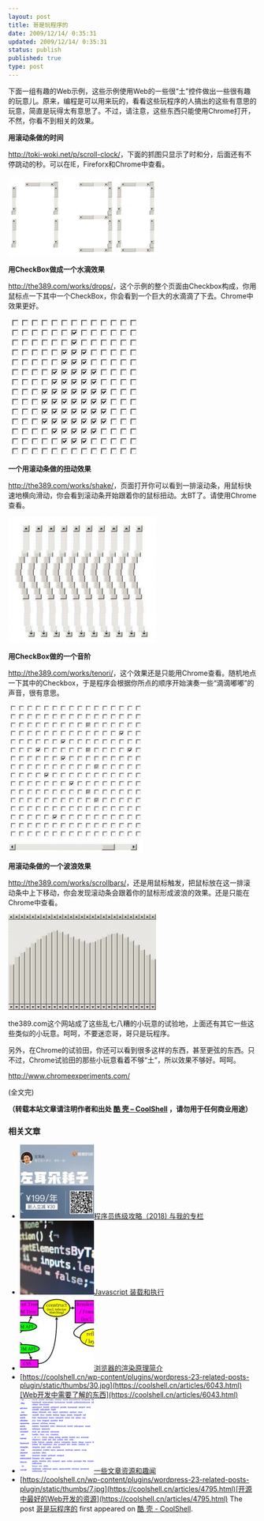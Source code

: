 ```yaml
---
layout: post
title: 哥是玩程序的
date: 2009/12/14/ 0:35:31
updated: 2009/12/14/ 0:35:31
status: publish
published: true
type: post
---
```


下面一组有趣的Web示例，这些示例使用Web的一些很“土”控件做出一些很有趣的玩意儿。原来，编程是可以用来玩的，看看这些玩程序的人搞出的这些有意思的玩意，简直是玩得太有意思了。不过，请注意，这些东西只能使用Chrome打开，不然，你看不到相关的效果。


**用滚动条做的时间**


<http://toki-woki.net/p/scroll-clock/>，下面的抓图只显示了时和分，后面还有不停跳动的秒。可以在IE，Fireforx和Chrome中查看。


![用滚动条做的时间](../wp-content/uploads/2009/12/scroll_timer-300x162.jpg "用滚动条做的时间")


**用CheckBox做成一个水滴效果**


<http://the389.com/works/drops/>，这个示例的整个页面由Checkbox构成，你用鼠标点一下其中一个CheckBox，你会看到一个巨大的水滴滴了下去。Chrome中效果更好。


![用checkbox做的雨滴效果](../wp-content/uploads/2009/12/rain_drop.jpg "用checkbox做的雨滴效果")



**一个用滚动条做的扭动效果**


<http://the389.com/works/shake/>，页面打开你可以看到一排滚动条，用鼠标快速地横向滑动，你会看到滚动条开始跟着你的鼠标扭动。太BT了。请使用Chrome查看。


![一个可以扭曲的滚动条](../wp-content/uploads/2009/12/shake-300x255.jpg "一个可以扭曲的滚动条")


**用CheckBox做的一个音阶**


<http://the389.com/works/tenori/>，这个效果还是只能用Chrome查看。随机地点一下其中的Checkbox，于是程序会根据你所点的顺序开始演奏一些“滴滴嘟嘟”的声音，很有意思。


![用CheckBox作的音阶](../wp-content/uploads/2009/12/tenori-274x300.jpg "用CheckBox作的音阶")


**用滚动条做的一个波浪效果**


<http://the389.com/works/scrollbars/>，还是用鼠标触发，把鼠标放在这一排滚动条中上下移动，你会发现滚动条会跟着你的鼠标形成波浪的效果。还是只能在Chrome中查看。


[![用滚动条做的波形](../wp-content/uploads/2009/12/wave-300x194.jpg "用滚动条做的波形")](http://toki-woki.net/p/scroll-clock/)


the389.com这个网站成了这些乱七八糟的小玩意的试验地，上面还有其它一些这些类似的小玩意。呵呵，不要迷恋哥，哥只是玩程序。


另外，在Chrome的试验田，你还可以看到很多这样的东西，甚至更弦的东西。只不过，Chrome试验田的那些小玩意看着不够“土”，所以效果不够好。呵呵。  

<http://www.chromeexperiments.com/>


(全文完)




**（转载本站文章请注明作者和出处 [酷 壳 – CoolShell](https://coolshell.cn/) ，请勿用于任何商业用途）**



### 相关文章

* [![程序员练级攻略（2018)  与我的专栏](../wp-content/uploads/2018/05/300x262-150x150.jpg)](https://coolshell.cn/articles/18360.html)[程序员练级攻略（2018) 与我的专栏](https://coolshell.cn/articles/18360.html)
* [![Javascript 装载和执行](../wp-content/uploads/2013/06/javascript-150x150.jpg)](https://coolshell.cn/articles/9749.html)[Javascript 装载和执行](https://coolshell.cn/articles/9749.html)
* [![浏览器的渲染原理简介](../wp-content/uploads/2013/05/Render-Process-150x150.jpg)](https://coolshell.cn/articles/9666.html)[浏览器的渲染原理简介](https://coolshell.cn/articles/9666.html)
* [https://coolshell.cn/wp-content/plugins/wordpress-23-related-posts-plugin/static/thumbs/30.jpg](https://coolshell.cn/articles/6043.html)[Web开发中需要了解的东西](https://coolshell.cn/articles/6043.html)
* [![一些文章资源和趣闻](../wp-content/uploads/2011/11/stackparts.com_-150x150.png)](https://coolshell.cn/articles/5537.html)[一些文章资源和趣闻](https://coolshell.cn/articles/5537.html)
* [https://coolshell.cn/wp-content/plugins/wordpress-23-related-posts-plugin/static/thumbs/7.jpg](https://coolshell.cn/articles/4795.html)[开源中最好的Web开发的资源](https://coolshell.cn/articles/4795.html)
The post [哥是玩程序的](https://coolshell.cn/articles/1932.html) first appeared on [酷 壳 - CoolShell](https://coolshell.cn).